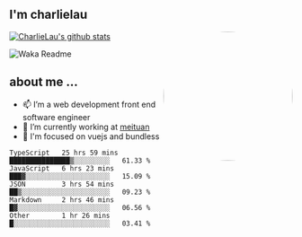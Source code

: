 
<h2>I'm charlielau</h2>
<img align='right' style="border-radius:50%" src="https://avatars1.githubusercontent.com/u/44078251?s=460&u=6b4f1c257663e44063b0b6a21c9c94f45bcfdcc7&v=4" width="230">

[![CharlieLau's github stats](https://github-readme-stats.vercel.app/api?username=charlielau)](https://github.com/charlielau/github-readme-stats)


![Waka Readme](https://github.com/CharlieLau/charlielau/workflows/Waka%20Readme/badge.svg)

## about me ...
- 📫 I’m a web development front end software engineer
- 🔭 I’m currently working at  <a href="https://www.meituan.com">meituan</a>
- 🔭 I'm focused on vuejs and bundless

<!-- <p align="center">
  <a href="https://github.com/charlielau" class="rich-diff-level-one">
    <img src="https://github-readme-stats.vercel.app/api?username=charlielau&title_color=333&text_color=777" alt="CharlieLau" >
  </a>
</p> -->

<!--START_SECTION:waka-->
```text
TypeScript   25 hrs 59 mins  ███████████████▒░░░░░░░░░   61.33 % 
JavaScript   6 hrs 23 mins   ███▓░░░░░░░░░░░░░░░░░░░░░   15.09 % 
JSON         3 hrs 54 mins   ██▒░░░░░░░░░░░░░░░░░░░░░░   09.23 % 
Markdown     2 hrs 46 mins   █▓░░░░░░░░░░░░░░░░░░░░░░░   06.56 % 
Other        1 hr 26 mins    █░░░░░░░░░░░░░░░░░░░░░░░░   03.41 % 
```
<!--END_SECTION:waka-->
